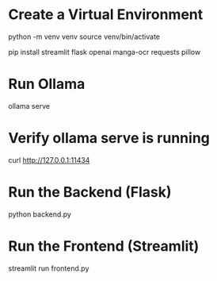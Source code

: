 # Create a Virtual Environment 

python -m venv venv
source venv/bin/activate 

pip install streamlit flask openai manga-ocr requests pillow

# Run Ollama

ollama serve

# Verify ollama serve is running

curl http://127.0.0.1:11434

#  Run the Backend (Flask)

python backend.py

# Run the Frontend (Streamlit)

streamlit run frontend.py